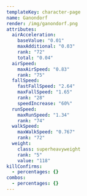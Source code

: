 ```yaml
---
templateKey: character-page
name: Ganondorf
render: /img/ganondorf.png
attributes:
  airAcceleration:
    baseValue: "0.01"
    maxAdditional: "0.03"
    rank: "72"
    total: "0.04"
  airSpeed:
    maxAirSpeed: "0.83"
    rank: "75"
  fallSpeed:
    fastFallSpeed: "2.64"
    maxFallSpeed: "1.65"
    rank: "28"
    speedIncrease: "60%"
  runSpeed:
    maxRunSpeed: "1.34"
    rank: "74"
  walkSpeed:
    maxWalkSpeed: "0.767"
    rank: "72"
  weight:
    class: superheavyweight
    rank: "5"
    value: "118"
killConfirms:
  - percentages: {}
combos:
  - percentages: {}
---
```

